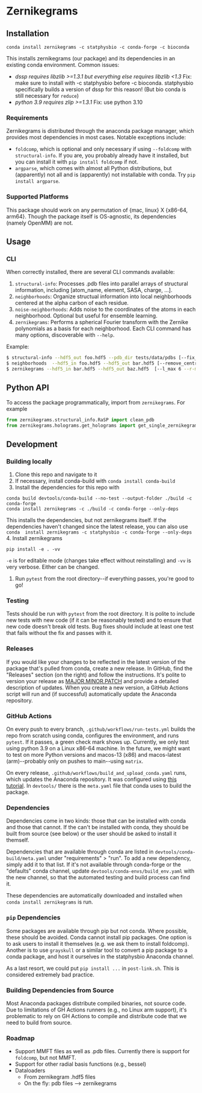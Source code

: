# Zernikegrams

## Installation
```
conda install zernikegrams -c statphysbio -c conda-forge -c bioconda
```
This installs zernikegrams (our package) and its dependencies in an existing conda environment. 
Common issues:
- *dssp requires libzlib >=1.3.1 but everything else requires libzlib <1.3* Fix: make sure to install with -c statphysbio before -c bioconda. statphysbio specifically builds a version of dssp for this reason! (But bio conda is still necessary for `reduce`)
- *python 3.9 requires zlip >=1.3.1* Fix: use python 3.10
  
### Requirements
Zernikegrams is distributed through the anaconda package manager, which provides most dependencies in most cases. Notable exceptions include:
- `foldcomp`, which is optional and only necessary if using `--foldcomp` with `structural-info`. If you are, you probably already have it installed, but you can install it with `pip install foldcomp` if not.
- `argparse`, which comes with almost all Python distributions, but (apparently) not all and is (apparently) not installable with conda. Try `pip install argparse`. 

### Supported Platforms
This package should work on any permutation of {mac, linux} X {x86-64, arm64}. Though the package itself is OS-agnostic, its dependencies (namely OpenMM) are not. 

## Usage
### CLI
When correctly installed, there are several CLI commands available:
1. `structural-info`: Processes .pdb files into parallel arrays of structural information, including [atom_name, element, SASA, charge, ...].
2. `neighborhoods`: Organize structual information into local neighborhoods centered at the alpha carbon of each residue.
3. `noise-neighborhoods`: Adds noise to the coordinates of the atoms in each neighborhood. Optional but useful for ensemble learning.
4. `zernikegrams`: Performs a spherical Fourier transform with the Zernike polynomials as a basis for each neighborhood. 
Each CLI command has many options, discoverable with `--help`.

Example:
```bash
$ structural-info --hdf5_out foo.hdf5 --pdb_dir tests/data/pdbs [--fix_pdbs --add_hydrogens --SASA --charge --DSSP ...]
$ neighborhoods  --hdf5_in foo.hdf5 --hdf5_out bar.hdf5 [--remove_central_residue --r_max 10 ...]
$ zernikegrams --hdf5_in bar.hdf5 --hdf5_out baz.hdf5  [--l_max 6 --r-max 10 ...]
```

## Python API
To access the package programmatically, import from `zernikegrams`. For example
```python
from zernikegrams.structural_info.RaSP import clean_pdb
from zernikegrams.holograms.get_holograms import get_single_zernikegram
```

## Development
### Building locally
1. Clone this repo and navigate to it
2. If necessary, install conda-build with `conda install conda-build`
3. Install the dependencies for this repo with 
```
conda build devtools/conda-build --no-test --output-folder ./build -c conda-forge
conda install zernikegrams -c ./build -c conda-forge --only-deps
```
This installs the dependencies, but not zernikegrams itself. If the dependencies haven't changed since
the latest release, you can also use `conda  install zernikegrams -c statphysbio -c conda-forge --only-deps`
4. Install zernikegrams
```
pip install -e . -vv
```
`-e` is for editable mode (changes take effect without reinstalling) and `-vv` is very verbose. Either can be changed.
  
1. Run `pytest` from the root directory--if everything passes, you're good to go!

### Testing
Tests should be run with `pytest` from the root directory. It is polite to include new tests with new code (if it can be reasonably tested) and to ensure that new code doesn't break old tests. Bug fixes should include at least one test that fails without the fix and passes with it.

### Releases
If you would like your changes to be reflected in the latest version of the package that's pulled from conda, create a new release. In GitHub, find the "Releases" section (on the right) and follow the instructions. It's polite to version your release as [MAJOR.MINOR.PATCH](https://semver.org/) and provide a detailed description of updates. When you create a new version, a GitHub Actions script will run and (if successful) automatically update the Anaconda repository.

### GitHub Actions
On every push to every branch, `.github/workflows/run-tests.yml` builds the repo from scratch using conda, configures the environment, and runs `pytest`. If it passes, a green check mark shows up. Currently, we only test using python 3.9 on a Linux x86-64 machine. In the future, we might want to test on more Python versions and macos-13 (x86) and macos-latest (arm)--probably only on pushes to main--using `matrix`. 

On every release, `.github/workflows/build_and_upload_conda.yaml` runs, which updates the Anaconda repository. It was configured using [this tutorial](https://github.com/marketplace/actions/build-and-upload-conda-packages). In `devtools/` there is the `meta.yaml` file that conda uses to build the package.

### Dependencies
Dependencies come in two kinds: those that can be installed with conda and those that cannot. If the can't be installed with conda, they should be built from source (see below) or the user should be asked to install it themself. 

Dependencies that are available through conda are listed in `devtools/conda-build/meta.yaml` under "requirements" > "run". To add a new dependency, simply add it to that list. If it's not available through conda-forge or the "defaults" conda channel, update `devtools/conda-envs/build_env.yaml` with the new channel, so that the automated testing and build process can find it. 

These dependencies are automatically downloaded and installed when `conda install zernikegrams` is run. 

### `pip` Dependencies
Some packages are available through pip but not conda. Where possible, these should be avoided. Conda cannot install pip packages. One option is to ask users to install it themselves (e.g. we ask them to install foldcomp). Another is to use `grayskull` or a similar tool to convert a pip package to a conda package, and host it ourselves in the statphysbio Anaconda channel.

As a last resort, we could put `pip install ...` in `post-link.sh`. This is considered extremely bad practice. 

### Building Dependencies from Source
Most Anaconda packages distribute compiled binaries, not source code. Due to limitations of GH Actions runners (e.g., no Linux arm support), it's problematic to rely on GH Actions to compile and distribute code that we need to build from source.

### Roadmap
- Support MMFT files as well as .pdb files. Currently there is support for `foldcomp`, but not MMFT.
- Support for other radial basis functions (e.g., bessel)
- Dataloaders
  - From zernikegram .hdf5 files
  - On the fly: pdb files --> zernikegrams
